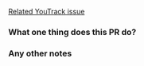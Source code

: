 [Related YouTrack issue](https://youtrack.lodgify.net/issue/TE-X)

### What **one** thing does this PR do?

### Any other notes